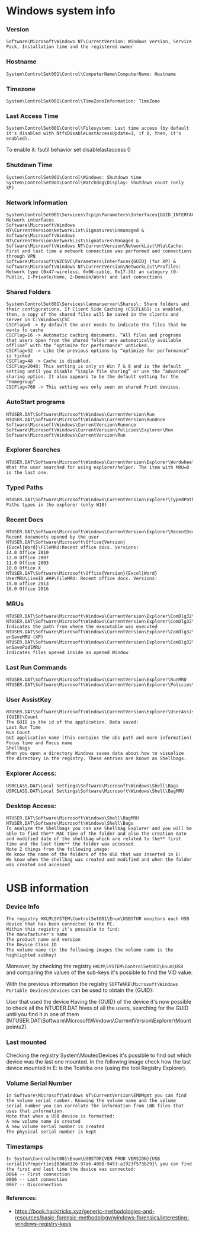# Windows system info
### Version
```
Software\Microsoft\Windows NT\CurrentVersion: Windows version, Service Pack, Installation time and the registered owner
```
### Hostname
```
System\ControlSet001\Control\ComputerName\ComputerName: Hostname
```
### Timezone
```
System\ControlSet001\Control\TimeZoneInformation: TimeZone
```
### Last Access Time
```
System\ControlSet001\Control\Filesystem: Last time access (by default it's disabled with NtfsDisableLastAccessUpdate=1, if 0, then, it's enabled).
```
To enable it: fsutil behavior set disablelastaccess 0
### Shutdown Time
```
System\ControlSet001\Control\Windows: Shutdown time
System\ControlSet001\Control\Watchdog\Display: Shutdown count (only XP)
```
### Network Information
```
System\ControlSet001\Services\Tcpip\Parameters\Interfaces{GUID_INTERFACE}: Network interfaces
Software\Microsoft\Windows NT\CurrentVersion\NetworkList\Signatures\Unmanaged & Software\Microsoft\Windows NT\CurrentVersion\NetworkList\Signatures\Managed & Software\Microsoft\Windows NT\CurrentVersion\NetworkList\Nla\Cache: First and last time a network connection was performed and connections through VPN
Software\Microsoft\WZCSVC\Parameters\Interfaces{GUID} (for XP) & Software\Microsoft\Windows NT\CurrentVersion\NetworkList\Profiles: Network type (0x47-wireless, 0x06-cable, 0x17-3G) an category (0-Public, 1-Private/Home, 2-Domain/Work) and last connections
```
### Shared Folders
```
System\ControlSet001\Services\lanmanserver\Shares\: Share folders and their configurations. If Client Side Caching (CSCFLAGS) is enabled, then, a copy of the shared files will be saved in the clients and server in C:\Windows\CSC
CSCFlag=0 -> By default the user needs to indicate the files that he wants to cache
CSCFlag=16 -> Automatic caching documents. “All files and programs that users open from the shared folder are automatically available offline” with the “optimize for performance" unticked.
CSCFlag=32 -> Like the previous options by “optimize for performance” is ticked
CSCFlag=48 -> Cache is disabled.
CSCFlag=2048: This setting is only on Win 7 & 8 and is the default setting until you disable “Simple file sharing” or use the “advanced” sharing option. It also appears to be the default setting for the “Homegroup”
CSCFlag=768 -> This setting was only seen on shared Print devices.
```
### AutoStart programs
```
NTUSER.DAT\Software\Microsoft\Windows\CurrentVersion\Run
NTUSER.DAT\Software\Microsoft\Windows\CurrentVersion\RunOnce
Software\Microsoft\Windows\CurrentVersion\Runonce
Software\Microsoft\Windows\CurrentVersion\Policies\Explorer\Run
Software\Microsoft\Windows\CurrentVersion\Run
```
### Explorer Searches
```
NTUSER.DAT\Software\Microsoft\Windows\CurrentVersion\Explorer\WordwheelQuery: What the user searched for using explorer/helper. The item with MRU=0 is the last one.
```
### Typed Paths
```
NTUSER.DAT\Software\Microsoft\Windows\CurrentVersion\Explorer\TypedPaths: Paths types in the explorer (only W10)
```
### Recent Docs
```
NTUSER.DAT\Software\Microsoft\Windows\CurrentVersion\Explorer\RecentDocs: Recent documents opened by the user
NTUSER.DAT\Software\Microsoft\Office{Version}{Excel|Word}\FileMRU:Recent office docs. Versions:
14.0 Office 2010
12.0 Office 2007
11.0 Office 2003
10.0 Office X
NTUSER.DAT\Software\Microsoft\Office{Version}{Excel|Word} UserMRU\LiveID_###\FileMRU: Recent office docs. Versions:
15.0 office 2013
16.0 Office 2016
```
### MRUs
```
NTUSER.DAT\Software\Microsoft\Windows\CurrentVersion\Explorer\ComDlg32\LastVisitedMRU
NTUSER.DAT\Software\Microsoft\Windows\CurrentVersion\Explorer\ComDlg32\LasVisitedPidlMRU
Indicates the path from where the executable was executed
NTUSER.DAT\Software\Microsoft\Windows\CurrentVersion\Explorer\ComDlg32\Op enSaveMRU (XP)
NTUSER.DAT\Software\Microsoft\Windows\CurrentVersion\Explorer\ComDlg32\Op enSavePidlMRU
Indicates files opened inside an opened Window
```
### Last Run Commands
```
NTUSER.DAT\Software\Microsoft\Windows\CurrentVersion\Explorer\RunMRU
NTUSER.DAT\Software\Microsoft\Windows\CurrentVersion\Explorer\Policies\RunMR
```
### User AssistKey
```
NTUSER.DAT\Software\Microsoft\Windows\CurrentVersion\Explorer\UserAssist\{GUID}\Count
The GUID is the id of the application. Data saved:
Last Run Time
Run Count
GUI application name (this contains the abs path and more information)
Focus time and Focus name
Shellbags
When you open a directory Windows saves data about how to visualize the directory in the registry. These entries are known as Shellbags.
```
### Explorer Access:
```
USRCLASS.DAT\Local Settings\Software\Microsoft\Windows\Shell\Bags
USRCLASS.DAT\Local Settings\Software\Microsoft\Windows\Shell\BagMRU
```
### Desktop Access:
```
NTUSER.DAT\Software\Microsoft\Windows\Shell\BagMRU
NTUSER.DAT\Software\Microsoft\Windows\Shell\Bags
To analyze the Shellbags you can use Shellbag Explorer and you will be able to find the** MAC time of the folder and also the creation date and modified date of the shellbag which are related to the** first time and the last time** the folder was accessed.
Note 2 things from the following image:
We know the name of the folders of the USB that was inserted in E:
We know when the shellbag was created and modified and when the folder was created and accessed
```
# USB information
### Device Info
```
The registry HKLM\SYSTEM\ControlSet001\Enum\USBSTOR monitors each USB device that has been connected to the PC.
Within this registry it's possible to find:
The manufacturer's name
The product name and version
The Device Class ID
The volume name (in the following images the volume name is the highlighted subkey)
```

Moreover, by checking the registry ```HKLM\SYSTEM\ControlSet001\Enum\USB``` and comparing the values of the sub-keys it's possible to find the VID value.

With the previous information the registry ```SOFTWARE\Microsoft\Windows Portable Devices\Devices``` can be used to obtain the {GUID}:

User that used the device
Having the {GUID} of the device it's now possible to check all the NTUDER.DAT hives of all the users, searching for the GUID until you find it in one of them (NTUSER.DAT\Software\Microsoft\Windows\CurrentVersion\Explorer\Mountpoints2).

### Last mounted
Checking the registry System\MoutedDevices it's possible to find out which device was the last one mounted. In the following image check how the last device mounted in E: is the Toshiba one (using the tool Registry Explorer).

### Volume Serial Number
```
In Software\Microsoft\Windows NT\CurrentVersion\EMDMgmt you can find the volume serial number. Knowing the volume name and the volume serial number you can correlate the information from LNK files that uses that information.
Note that when a USB device is formatted:
A new volume name is created
A new volume serial number is created
The physical serial number is kept
```
### Timestamps
```
In System\ControlSet001\Enum\USBSTOR{VEN_PROD_VERSION}{USB serial}\Properties{83da6326-97a6-4088-9453-a1923f573b29}\ you can find the first and last time the device was connected:
0064 -- First connection
0066 -- Last connection
0067 -- Disconnection
```




#### References:
- https://book.hacktricks.xyz/generic-methodologies-and-resources/basic-forensic-methodology/windows-forensics/interesting-windows-registry-keys
